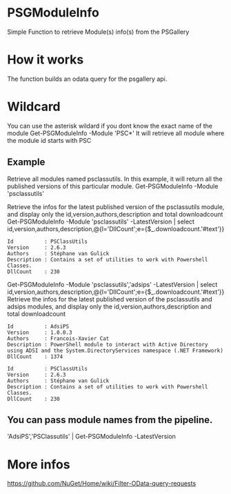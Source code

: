 # PSGModuleInfo
Simple Function to retrieve Module(s) info(s) from the PSGallery

# How it works
The function builds an odata query for the psgallery api.

# Wildcard
You can use the asterisk wildard if you dont know the exact name of the module
Get-PSGModuleInfo -Module 'PSC*'
It will retrieve all module where the module id starts with PSC

## Example
Retrieve all modules named psclassutils. In this example, it will return all the published versions of this particular module.
Get-PSGModuleInfo -Module 'psclassutils'

Retrieve the infos for the latest published version of the psclassutils module, and display only the id,version,authors,description and total downloadcount
Get-PSGModuleInfo -Module 'psclassutils' -LatestVersion | select id,version,authors,description,@{l='DllCount';e={$_.downloadcount.'#text'}}

```
Id          : PSClassUtils
Version     : 2.6.3
Authors     : Stéphane van Gulick
Description : Contains a set of utilities to work with Powershell Classes.
DllCount    : 230
```

Get-PSGModuleInfo -Module 'psclassutils','adsips' -LatestVersion | select id,version,authors,description,@{l='DllCount';e={$_.downloadcount.'#text'}}
Retrieve the infos for the latest published version of the psclassutils and adsips modules, and display only the id,version,authors,description and total downloadcount

```
Id          : AdsiPS
Version     : 1.0.0.3
Authors     : Francois-Xavier Cat
Description : PowerShell module to interact with Active Directory using ADSI and the System.DirectoryServices namespace (.NET Framework)
DllCount    : 1374

Id          : PSClassUtils
Version     : 2.6.3
Authors     : Stéphane van Gulick
Description : Contains a set of utilities to work with Powershell Classes.
DllCount    : 230
```

## You can pass module names from the pipeline.
'AdsiPS','PSClassutils' | Get-PSGModuleInfo -LatestVersion

# More infos
https://github.com/NuGet/Home/wiki/Filter-OData-query-requests
